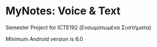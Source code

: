 # MyNotes: Voice & Text

Semester Project for ICTE192 (Ενσωματωμένα Συστήματα)

Minimum Android version is 6.0


